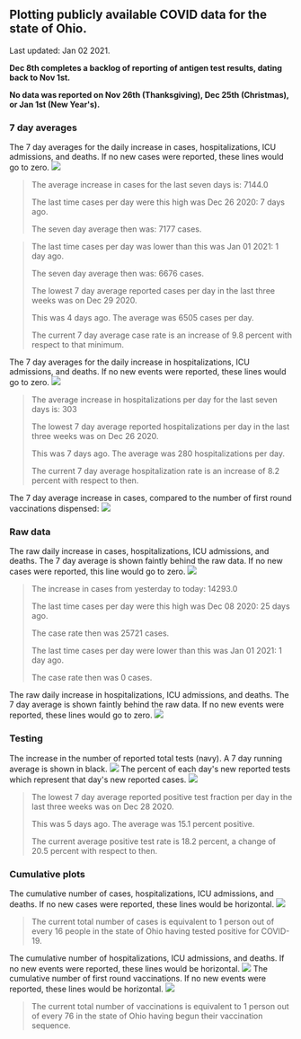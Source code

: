 ## Plotting publicly available COVID data for the state of Ohio. 

Last updated: Jan 02 2021. 

**Dec 8th completes a backlog of reporting of antigen test results, dating back to Nov 1st.**

**No data was reported on Nov 26th (Thanksgiving), Dec 25th (Christmas), or Jan 1st (New Year's).**
### 7 day averages
The 7 day averages for the daily increase in cases, hospitalizations, ICU admissions, and deaths. If no new cases were reported, these lines would go to zero.
![](7dayaverage_cases.png)

>The average increase in cases for the last seven days is: 7144.0
>
>The last time cases per day were this high was Dec 26 2020: 7 days ago.
>
>The seven day average then was: 7177 cases.

>
>The last time cases per day was lower than this was Jan 01 2021: 1 day ago.
>
>The seven day average then was: 6676 cases.
>
>The lowest 7 day average reported cases per day in the last three weeks was on Dec 29 2020.
>
>This was 4 days ago. The average was 6505 cases per day.
>
>The current 7 day average case rate is an increase of 9.8 percent with respect to that minimum.

The 7 day averages for the daily increase in hospitalizations, ICU admissions, and deaths. If no new events were reported, these lines would go to zero.
![](7dayaverage_hospital.png)

>The average increase in hospitalizations per day for the last seven days is: 303
>
>The lowest 7 day average reported hospitalizations per day in the last three weeks was on Dec 26 2020.
>
>This was 7 days ago. The average was 280 hospitalizations per day.
>
>The current 7 day average hospitalization rate is an increase of 8.2 percent with respect to then.

The 7 day average increase in cases, compared to the number of first round vaccinations dispensed:
![](DailyVaccinationsCases.png)

### Raw data
The raw daily increase in cases, hospitalizations, ICU admissions, and deaths. The 7 day average is shown faintly behind the raw data. If no new cases were reported, this line would go to zero.
![](DailyCases.png)

>The increase in cases from yesterday to today: 14293.0 
>
>The last time cases per day were this high was Dec 08 2020: 25 days ago. 
>
>The case rate then was 25721 cases.
>
>The last time cases per day were lower than this was Jan 01 2021: 1 day ago. 
>
>The case rate then was 0 cases.

The raw daily increase in hospitalizations, ICU admissions, and deaths. The 7 day average is shown faintly behind the raw data. If no new events were reported, these lines would go to zero.
![](DailyHospitalizations.png)

### Testing

The increase in the number of reported total tests (navy). A 7 day running average is shown in black.
![](DailyTests.png)
The percent of each day's new reported tests which represent that day's new reported cases.
![](percentpositive_tests.png)

>The lowest 7 day average reported positive test fraction per day in the last three weeks was on Dec 28 2020.
>
>This was 5 days ago. The average was 15.1 percent positive. 
>
>The current average positive test rate is 18.2 percent, a change of 20.5 percent with respect to then. 

### Cumulative plots
The cumulative number of cases, hospitalizations, ICU admissions, and deaths. If no new cases were reported, these lines would be horizontal.
![](Cases.png)

>The current total number of cases is equivalent to 1 person out of every 16 people in the state of Ohio having tested positive for COVID-19.

The cumulative number of hospitalizations, ICU admissions, and deaths. If no new events were reported, these lines would be horizontal.
![](Hospitalizations.png)
The cumulative number of first round vaccinations. If no new events were reported, these lines would be horizontal.
![](Vaccinations.png)

>The current total number of vaccinations is equivalent to 1 person out of every 76 in the state of Ohio having begun their vaccination sequence.

